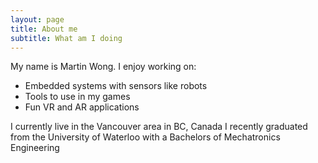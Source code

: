 ```yaml
---
layout: page
title: About me
subtitle: What am I doing
---
```


My name is Martin Wong. I enjoy working on:

- Embedded systems with sensors like robots
- Tools to use in my games
- Fun VR and AR applications


I currently live in the Vancouver area in BC, Canada
I recently graduated from the University of Waterloo with a Bachelors of Mechatronics Engineering 
